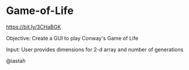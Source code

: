 # Game-of-Life
https://bit.ly/3CHaBGK

Objective: Create a GUI to play Conway's Game of Life

Input: User provides dimensions for 2-d array and number of generations

@iastah
